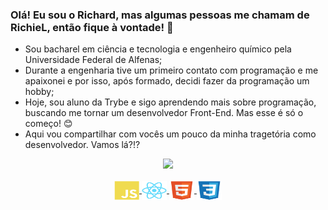 ### Olá! Eu sou o Richard, mas algumas pessoas me chamam de RichieL, então fique à vontade! 👋

- Sou bacharel em ciência e tecnologia e engenheiro químico pela Universidade Federal de Alfenas;
- Durante a engenharia tive um primeiro contato com programação e me apaixonei e por isso, após formado, decidi fazer da programação um hobby;
- Hoje, sou aluno da Trybe e sigo aprendendo mais sobre programação, buscando me tornar um desenvolvedor Front-End. Mas esse é só o começo! 😊
- Aqui vou compartilhar com vocês um pouco da minha tragetória como desenvolvedor. Vamos lá?!?

<div align="center">
  <a href="https://github.com/richard-leal">
  <img height="180em" src="https://github-readme-stats.vercel.app/api?username=rwsleal&show_icons=true&theme=dracula&include_all_commits=true&count_private=true"/>
</div>
  
 <div align="center" style="display: inline_block"><br>
  <img align="center" alt="Richiel-Js" height="30" width="40" src="https://raw.githubusercontent.com/devicons/devicon/master/icons/javascript/javascript-plain.svg">
  <img align="center" alt="Richiel-React" height="30" width="40" src="https://raw.githubusercontent.com/devicons/devicon/master/icons/react/react-original.svg">
  <img align="center" alt="Richiel-HTML" height="30" width="40" src="https://raw.githubusercontent.com/devicons/devicon/master/icons/html5/html5-original.svg">
  <img align="center" alt="Richiel-CSS" height="30" width="40" src="https://raw.githubusercontent.com/devicons/devicon/master/icons/css3/css3-original.svg">
</div>
<!--
**Richard-Leal/Richard-Leal** is a ✨ _special_ ✨ repository because its `README.md` (this file) appears on your GitHub profile.

Here are some ideas to get you started:

- 🔭 I’m currently working on ...
- 🌱 I’m currently learning ...
- 👯 I’m looking to collaborate on ...
- 🤔 I’m looking for help with ...
- 💬 Ask me about ...
- 📫 How to reach me: ...
- 😄 Pronouns: ...
- ⚡ Fun fact: ...
-->

